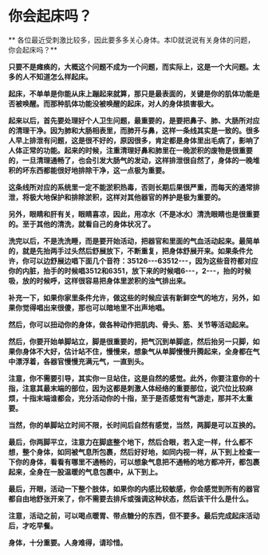 你会起床吗？
====

			

** 各位最近受刺激比较多，因此要多多关心身体。本ID就说说有关身体的问题，你会起床吗？**

**只要不是瘫痪的，大概这个问题不成为一个问题，而实际上，这是一个大问题。太多的人不知道怎么样起床。**

**起床，不单单是你能从床上蹦起来就算，那只是最表面的，关键是你的肌体功能是否被唤醒。而那种肌体功能没被唤醒的起床，对人的身体损害极大。**

**起来以后，首先要处理好个人卫生问题，最重要的，是要把鼻子、肺、大肠所对应的清理干净。因为肺和大肠相表里，而肺开与鼻，这样一条线其实是一致的。很多人早上排泄有问题，这是很不好的，原因很多，肯定都是身体里出毛病了，影响了人体正常的功能。起来的时候，注重清理好鼻和肺里在一晚淤积的废物是很重要的，一旦清理通畅了，也会引发大肠气的发动，这样排泄很自然了，身体的一晚堆积的坏东西都能很好地排除干净，这一点极为重要。**

**这条线所对应的系统里一定不能淤积热毒，否则长期后果很严重，而每天的通常排泄，将极大地保护和排除淤积，这样对其他器官的养护是极为重要的。**

**另外，眼睛和肝有关，眼睛喜凉，因此，用凉水（不是冰水）清洗眼睛也是很重要的。至于其他的清洗，就看自己的身体状况了。**

**洗完以后，不是洗洗睡，而是要开始活动，把器官和里面的气血活动起来。最简单的，就是先抬两手过头然后舒展放下，不断重复，把身体舒展开来。如果条件允许，你可以边舒展边唱下面几个音符：35126---63512---，因为这些音符都对应你的内脏，抬手的时候唱3512和6351，放下来的时候唱6---，2---，抬的时候吸，放的时候呼，这样很容易把身体里淤积的浊气排出来。**

**补充一下，如果你家里条件允许，做这些的时候应该有新鲜空气的地方，另外，如果你觉得唱出来很傻，那也可以暗地里不出声地唱。**

**然后，你可以扭动你的身体，做各种动作把肌肉、骨头、筋、关节等活动起来。**

**然后，你要开始单脚站立，脚是很重要的，把气沉到单脚底，然后抬另一只脚，如果你身体不大好，估计站不住，慢慢来，想象气从单脚慢慢升腾起来，全身都在气中漂浮着，各器官慢慢充满元气，一直到头。**

**注意，你不需要引导，其实你一旦站住，这是自然的感觉。此外，你要注意你的十指，注意其最末端的部位，因为这都是刺激人体经络的重要部位，说穴位比较麻烦，十指末端谁都会，充分活动你的十指，至于是否感觉有气游走，那并不太重要。**

**当然，你的单脚站立时间不限，长时间后自然有感觉，当然，两脚是可以互换的。**

**最后，你两脚平立，注意力在脚底整个地下，然后合眼，若入定一样，什么都不想，整个身体，如同被气息所包裹，然后好好地，如同内视一样，从下到上检查一下你的身体，看看有哪里不通畅的，可以想象气息把不通畅的地方都冲开，都包裹起来，全身在一股温暖的气息包裹中，从下到上。**

**最后，开眼，活动一下整个肢体，如果你的内感比较敏感，你会感觉到所有的器官都自由地舒张开来了，你不需要去排斥或强调这种状态，然后该干什么是什么。**

**注意，活动之前，可以喝点暖胃、带点糖分的东西，但不要多。最后完成起床活动后，才吃早餐。**

**身体，十分重要。人身难得，请珍惜。**
